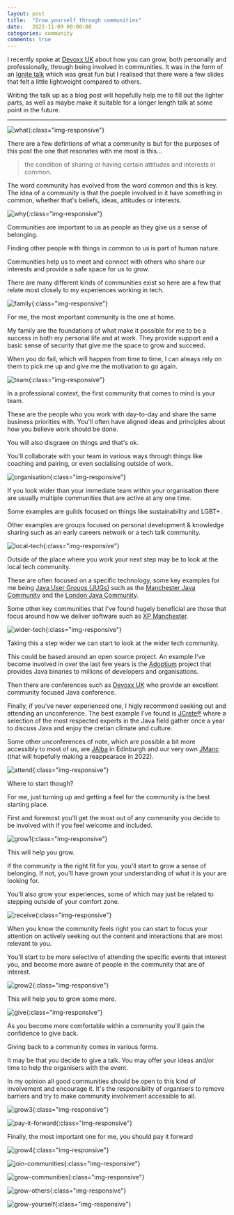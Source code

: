 ```yaml
---
layout: post
title:  "Grow yourself through communities"
date:   2021-11-09 00:00:00
categories: community
comments: true
---
```


I recently spoke at [Devoxx UK](https://www.devoxx.co.uk/speaker-details/?id=9452) about how you can grow, both personally and professionally, through being involved in communities.
It was in the form of an [Ignite talk](https://en.wikipedia.org/wiki/Ignite_(event)) which was great fun but I realised that there were a few slides that felt a little lightweight compared to others.

Writing the talk up as a blog post will hopefully help me to fill out the lighter parts, as well as maybe make it suitable for a longer length talk at some point in the future.

---

![what](/assets/grow-yourself-through-communities/what.png){:class="img-responsive"}

There are a few defintions of what a community is but for the purposes of this post the one that resonates with me most is this...

> the condition of sharing or having certain attitudes and interests in common.

The word community has evolved from the word common and this is key.
The idea of a community is that the poeple involved in it have something in common, whether that's beliefs, ideas, attitudes or interests.

![why](/assets/grow-yourself-through-communities/why.png){:class="img-responsive"}

Communities are important to us as people as they give us a sense of belonging.

Finding other people with things in common to us is part of human nature.

Communities help us to meet and connect with others who share our interests and provide a safe space for us to grow.

There are many different kinds of communities exist so here are a few that relate most closely to my experiences working in tech.

![family](/assets/grow-yourself-through-communities/family.png){:class="img-responsive"}

For me, the most important community is the one at home.

My family are the foundations of what make it possible for me to be a success in both my personal life and at work.
They provide support and a basic sense of security that give me the space to grow and succeed.

When you do fail, which will happen from time to time, I can always rely on them to pick me up and give me the motivation to go again.

![team](/assets/grow-yourself-through-communities/team.png){:class="img-responsive"}

In a professional context, the first community that comes to mind is your team.

These are the people who you work with day-to-day and share the same business priorities with.
You'll often have aligned ideas and principles about how you believe work should be done.

You will also disgraee on things and that's ok.

You'll collaborate with your team in various ways through things like coaching and pairing, or even socialising outside of work.

![organisation](/assets/grow-yourself-through-communities/organisation.png){:class="img-responsive"}

If you look wider than your immediate team within your organisation there are usually multiple communities that are active at any one time.

Some examples are guilds focused on things like sustainability and LGBT+.

Other examples are groups focused on personal development & knowledge sharing such as an early careers network or a tech talk community.

![local-tech](/assets/grow-yourself-through-communities/local-tech.png){:class="img-responsive"}

Outside of the place where you work your next step may be to look at the local tech community.

These are often focused on a specific technology, some key examples for me being [Java User Groups (JUGs)](https://dev.java/community/jugs/) such as the [Manchester Java Community](https://www.meetup.com/ManchesterUK-Java-Community/) and the [London Java Community](https://londonjavacommunity.co.uk/).

Some other key communities that I've found hugely beneficial are those that focus around how we deliver software such as [XP Manchester](https://twitter.com/xpmanchester).

![wider-tech](/assets/grow-yourself-through-communities/wider-tech.png){:class="img-responsive"}

Taking this a step wider we can start to look at the wider tech community.

This could be based around an open source project.
An example I've become involved in over the last few years is the [Adoptium](https://adoptium.net/) project that provides Java binaries to millions of developers and organisations.

Then there are conferences such as [Devoxx UK](https://www.devoxx.co.uk/) who provide an excellent community focused Java conference.

Finally, if you've never experienced one, I higly recommend seeking out and attending an unconference.
The best example I've found is [JCrete®](https://www.jcrete.org/) where a selection of the most respected experts in the Java field gather once a year to discuss Java and enjoy the cretian climate and culture.

Some other unconferences of note, which are possible a bit more accessibly to most of us, are [JAlba](https://jalba.scot/) in Edinburgh and our very own [JManc](https://manchesterjavacommunity.org/jmanc/) (that will hopefully making a reappearace in 2022).

![attend](/assets/grow-yourself-through-communities/attend.png){:class="img-responsive"}

Where to start though?

For me, just turning up and getting a feel for the community is the best starting place.

First and foremost you'll get the most out of any community you decide to be involved with if you feel welcome and included.

![grow1](/assets/grow-yourself-through-communities/grow1.png){:class="img-responsive"}

This will help you grow.

If the community is the right fit for you, you'll start to grow a sense of belonging.
If not, you'll have grown your understanding of what it is your are looking for.

You'll also grow your experiences, some of which may just be related to stepping outside of your comfort zone.

![receive](/assets/grow-yourself-through-communities/receive.png){:class="img-responsive"}

When you know the community feels right you can start to focus your attention on actively seeking out the content and interactions that are most relevant to you.

You'll start to be more selective of attending the specific events that interest you, and become more aware of people in the community that are of interest.

![grow2](/assets/grow-yourself-through-communities/grow2.png){:class="img-responsive"}

This will help you to grow some more.



![give](/assets/grow-yourself-through-communities/give.png){:class="img-responsive"}

As you become more comfortable within a community you'll gain the confidence to give back.

Giving back to a community comes in various forms.

It may be that you decide to give a talk.
You may offer your ideas and/or time to help the organisers with the event.

In my opinion all good communities should be open to this kind of involvement and encourage it.
It's the responsibilty of organisers to remove barriers and try to make community involvement accessible to all.

![grow3](/assets/grow-yourself-through-communities/grow3.png){:class="img-responsive"}

![pay-it-forward](/assets/grow-yourself-through-communities/pay-it-forward.png){:class="img-responsive"}

Finally, the most important one for me, you should pay it forward 

![grow4](/assets/grow-yourself-through-communities/grow1.png){:class="img-responsive"}

![join-communities](/assets/grow-yourself-through-communities/join-communities.png){:class="img-responsive"}

![grow-communities](/assets/grow-yourself-through-communities/grow-communities.png){:class="img-responsive"}

![grow-others](/assets/grow-yourself-through-communities/grow-others.png){:class="img-responsive"}

![grow-yourself](/assets/grow-yourself-through-communities/grow-yourself.png){:class="img-responsive"}